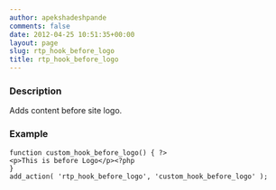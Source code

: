 ```yaml
---
author: apekshadeshpande
comments: false
date: 2012-04-25 10:51:35+00:00
layout: page
slug: rtp_hook_before_logo
title: rtp_hook_before_logo
---
```


### Description


Adds content before site logo.


### Example



    
    function custom_hook_before_logo() { ?>
    <p>This is before Logo</p><?php
    }
    add_action( 'rtp_hook_before_logo', 'custom_hook_before_logo' );
